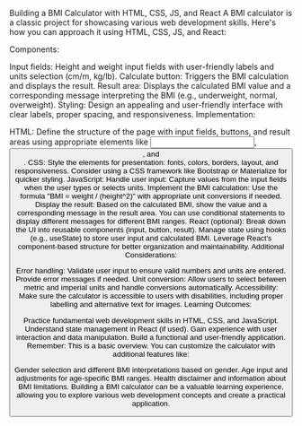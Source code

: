 
Building a BMI Calculator with HTML, CSS, JS, and React
A BMI calculator is a classic project for showcasing various web development skills. Here's how you can approach it using HTML, CSS, JS, and React:

Components:

Input fields: Height and weight input fields with user-friendly labels and units selection (cm/m, kg/lb).
Calculate button: Triggers the BMI calculation and displays the result.
Result area: Displays the calculated BMI value and a corresponding message interpreting the BMI (e.g., underweight, normal, overweight).
Styling: Design an appealing and user-friendly interface with clear labels, proper spacing, and responsiveness.
Implementation:

HTML: Define the structure of the page with input fields, buttons, and result areas using appropriate elements like <input>, <button>, and <div>.
CSS: Style the elements for presentation: fonts, colors, borders, layout, and responsiveness. Consider using a CSS framework like Bootstrap or Materialize for quicker styling.
JavaScript:
Handle user input: Capture values from the input fields when the user types or selects units.
Implement the BMI calculation: Use the formula "BMI = weight / (height^2)" with appropriate unit conversions if needed.
Display the result: Based on the calculated BMI, show the value and a corresponding message in the result area. You can use conditional statements to display different messages for different BMI ranges.
React (optional):
Break down the UI into reusable components (input, button, result).
Manage state using hooks (e.g., useState) to store user input and calculated BMI.
Leverage React's component-based structure for better organization and maintainability.
Additional Considerations:

Error handling: Validate user input to ensure valid numbers and units are entered. Provide error messages if needed.
Unit conversion: Allow users to select between metric and imperial units and handle conversions automatically.
Accessibility: Make sure the calculator is accessible to users with disabilities, including proper labelling and alternative text for images.
Learning Outcomes:

Practice fundamental web development skills in HTML, CSS, and JavaScript.
Understand state management in React (if used).
Gain experience with user interaction and data manipulation.
Build a functional and user-friendly application.
Remember: This is a basic overview. You can customize the calculator with additional features like:

Gender selection and different BMI interpretations based on gender.
Age input and adjustments for age-specific BMI ranges.
Health disclaimer and information about BMI limitations.
Building a BMI calculator can be a valuable learning experience, allowing you to explore various web development concepts and create a practical application.

